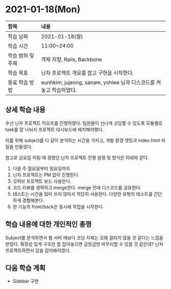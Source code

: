# 2021-01-18\(Mon\)



| 항목 | 내용 |
| :--- | :--- |
| 학습 날짜 | 2021-01-18\(월\) |
| 학습 시간 | 11:00~24:00 |
| 학습 범위 및 주제 | 객체 지향, Rails, Backbone |
| 학습 목표 | 닌자 프로젝트 개요를 잡고 구현을 시작한다. |
| 동료 학습 방법 | eunhkim, jujeong, sanam, yohlee 님과 디스코드를 켜놓고 학습하였다. |

## 상세 학습 내용

우선 닌자 프로젝트 킥오프를 진행하였다. 팀원들이 신나게 코딩할 수 있도록 모듈별로 task를 잘 나눠서 프로젝트 대시보드에 배치해야했다.

이를 위해 subject를 다 같이 분석하는 시간을 가지고, 개발 환경 셋팅과 index.html 파일을 만들었다.

참고로 금요일 미팅 때 정했던 닌자 프로젝트 진행 일정 및 방식은 아래와 같다.

1. 다음 주 월요일부터 일요일까지
2. 닌자 프로젝트는 PM 없이 진행한다.
3. 깃허브 프로젝트 보드 사용한다.
4. 코드 리뷰를 생략하고 merge한다. merge 전에 디스코드를 공유한다.
5. 테스트는 시간을 많이 쓰지 않아서 적당히 사용한다. 다양한 유형의 테스트를 간단하게 경험해본다.
6. 한 기능의 front/back은 동시에 작업을 시작한다.

## 학습 내용에 대한 개인적인 총평

Subject를 분석하면서 웹 서버 때보다 코딩 자체는 오래 걸리지 않을 것 같다는 느낌을 받았다. 확장성 있게 구조만 잘 잡아놓으면 금방금방 마무리할 수 있을 것 같은데? 닌자 프로젝트하면서 감을 잡아봐야겠다.

## 다음 학습 계획

* Sidebar 구현

